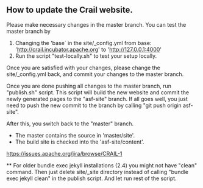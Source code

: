 ## How to update the Crail website. 

Please make necessary changes in the master branch. You can test 
the master branch by 
 1. Changing the 'base` in the site/_config.yml from base: 
    'http://crail.incubator.apache.org' to 
    'http://127.0.0.1:4000'
 2. Run the script "test-locally.sh" to test your setup locally. 

Once you are satisfied with your changes, please change the 
site/_config.yml back, and commit your changes to the master 
branch. 

Once you are done pushing all changes to the master branch, run 
"publish.sh" script. This script will build the new website and 
commit the newly generated pages to the "asf-site" branch. If all 
goes well, you just need to push the new commit to the branch by 
calling "git push origin asf-site". 

After this, you switch back to the "master" branch. 

- The master contains the source in 'master/site'.
- The build site is checked into the 'asf-site/content'. 

https://issues.apache.org/jira/browse/CRAIL-1

** 
For older bundle exec jekyll installations (2.4) you might not have 
"clean" command. Then just delete site/_site directory instead of 
calling "bundle exec jekyll clean" in the publish script. And let
run rest of the script. 
